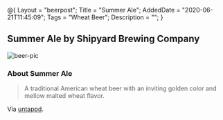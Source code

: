 @{
 Layout = "beerpost";
 Title = "Summer Ale";
 AddedDate = "2020-06-21T11:45:09";
 Tags = "Wheat Beer";
 Description = "";
 }
 

## Summer Ale by Shipyard Brewing Company

![beer-pic]

### About Summer Ale

> A traditional American wheat beer with an inviting golden color and mellow malted wheat flavor.

Via [untappd][untappd-url].

[untappd-url]: <https://untappd.com/beer/13176>
[beer-pic]: https://jasonpowley.com/assets/img/2020-06-21-summer-ale.jpeg "Summer Ale by Shipyard Brewing Company"
